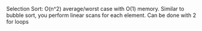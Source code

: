 Selection Sort: O(n^2) average/worst case with O(1) memory.
Similar to bubble sort, you perform linear scans for each 
element. Can be done with 2 for loops
